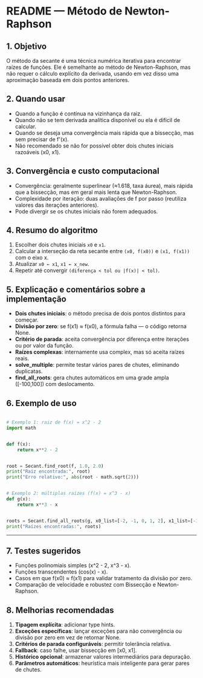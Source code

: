 # README — Método de Newton-Raphson

## 1. Objetivo

O método da secante é uma técnica numérica iterativa para encontrar raízes de funções. Ele é semelhante ao método de Newton-Raphson, mas não requer o cálculo explícito da derivada, usando em vez disso uma aproximação baseada em dois pontos anteriores.

## 2. Quando usar

* Quando a função é contínua na vizinhança da raiz.
* Quando não se tem derivada analítica disponível ou ela é difícil de calcular.
* Quando se deseja uma convergência mais rápida que a bissecção, mas sem precisar de f'(x).
* Não recomendado se não for possível obter dois chutes iniciais razoáveis (x0, x1).

## 3. Convergência e custo computacional

* Convergência: geralmente superlinear (≈1.618, taxa áurea), mais rápida que a bissecção, mas em geral mais lenta que Newton-Raphson.
* Complexidade por iteração: duas avaliações de f por passo (reutiliza valores das iterações anteriores).
* Pode divergir se os chutes iniciais não forem adequados.

## 4. Resumo do algoritmo

1. Escolher dois chutes iniciais `x0` e `x1`.
2. Calcular a interseção da reta secante entre `(x0, f(x0))` e `(x1, f(x1))` com o eixo x.
3. Atualizar `x0 ← x1`, `x1 ← x_new`.
4. Repetir até convergir `(diferença < tol ou |f(x)| < tol)`.

## 5. Explicação e comentários sobre a implementação

* **Dois chutes iniciais**: o método precisa de dois pontos distintos para começar.
* **Divisão por zero**: se f(x1) ≈ f(x0), a fórmula falha — o código retorna None.
* **Critério de parada**: aceita convergência por diferença entre iterações ou por valor da função.
* **Raízes complexas**: internamente usa complex, mas só aceita raízes reais.
* **solve_multiple**: permite testar vários pares de chutes, eliminando duplicatas.
* **find\_all\_roots**: gera chutes automáticos em uma grade ampla ([-100,100]) com deslocamento.

## 6. Exemplo de uso

```python

# Exemplo 1: raiz de f(x) = x^2 - 2
import math


def f(x):
    return x**2 - 2


root = Secant.find_root(f, 1.0, 2.0)
print("Raiz encontrada:", root)
print("Erro relativo:", abs(root - math.sqrt(2)))


# Exemplo 2: múltiplas raízes (f(x) = x^3 - x)
def g(x):
    return x**3 - x


roots = Secant.find_all_roots(g, x0_list=[-2, -1, 0, 1, 2], x1_list=[-1.5, -0.5, 0.5, 1.5, 2.5])
print("Raízes encontradas:", roots)
```

---

## 7. Testes sugeridos

* Funções polinomiais simples (x^2 - 2, x^3 - x).
* Funções transcendentes (cos(x) - x).
* Casos em que f(x0) ≈ f(x1) para validar tratamento da divisão por zero.
* Comparação de velocidade e robustez com Bissecção e Newton-Raphson.

## 8. Melhorias recomendadas

1. **Tipagem explícita**: adicionar type hints.
2. **Exceções específicas**: lançar exceções para não convergência ou divisão por zero em vez de retornar None.
3. **Critérios de parada configuráveis**: permitir tolerância relativa.
4. **Fallback**: caso falhe, usar bissecção em [x0, x1].
5. **Histórico opcional**: armazenar valores intermediários para depuração.
6. **Parâmetros automáticos**: heurística mais inteligente para gerar pares de chutes.